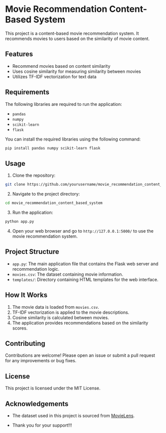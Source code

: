 # Movie Recommendation Content-Based System

This project is a content-based movie recommendation system. It recommends movies to users based on the similarity of movie content.

## Features

- Recommend movies based on content similarity
- Uses cosine similarity for measuring similarity between movies
- Utilizes TF-IDF vectorization for text data

## Requirements

The following libraries are required to run the application:

- `pandas`
- `numpy`
- `scikit-learn`
- `flask`

You can install the required libraries using the following command:

```bash
pip install pandas numpy scikit-learn flask
```

## Usage

1. Clone the repository:

```bash
git clone https://github.com/yourusername/movie_recommendation_content_based_system.git
```

2. Navigate to the project directory:

```bash
cd movie_recommendation_content_based_system
```

3. Run the application:

```bash
python app.py
```

4. Open your web browser and go to `http://127.0.0.1:5000/` to use the movie recommendation system.

## Project Structure

- `app.py`: The main application file that contains the Flask web server and recommendation logic.
- `movies.csv`: The dataset containing movie information.
- `templates/`: Directory containing HTML templates for the web interface.

## How It Works

1. The movie data is loaded from `movies.csv`.
2. TF-IDF vectorization is applied to the movie descriptions.
3. Cosine similarity is calculated between movies.
4. The application provides recommendations based on the similarity scores.

## Contributing

Contributions are welcome! Please open an issue or submit a pull request for any improvements or bug fixes.

## License

This project is licensed under the MIT License.

## Acknowledgements

- The dataset used in this project is sourced from [MovieLens](https://grouplens.org/datasets/movielens/).

-   Thank you for your support!!!

